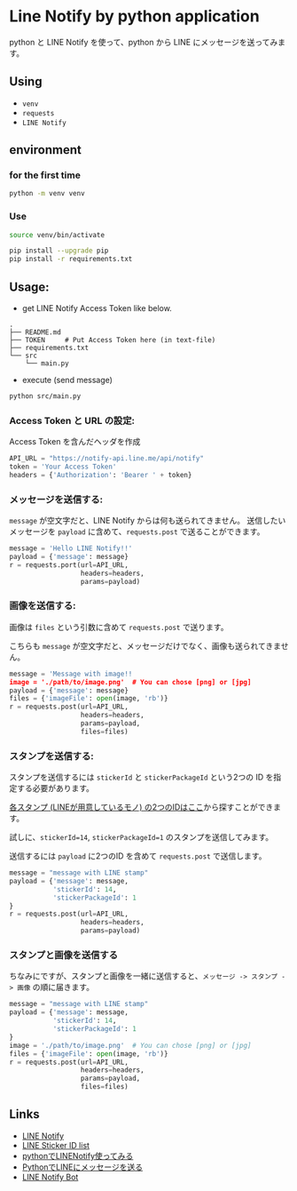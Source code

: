 # Line Notify by python application 
python と LINE Notify を使って、python から LINE にメッセージを送ってみます。

## Using

* `venv`
* `requests`
* `LINE Notify`

## environment


### for the first time

```sh
python -m venv venv
```

### Use

```sh
source venv/bin/activate

pip install --upgrade pip
pip install -r requirements.txt
```


## Usage:

* get LINE Notify Access Token like below.

```
.
├── README.md
├── TOKEN     # Put Access Token here (in text-file)
├── requirements.txt
└── src
    └── main.py
```

* execute (send message)

```sh
python src/main.py
```


### Access Token と URL の設定:

Access Token を含んだヘッダを作成

```python
API_URL = "https://notify-api.line.me/api/notify"
token = 'Your Access Token'
headers = {'Authorization': 'Bearer ' + token}
```


### メッセージを送信する:

`message` が空文字だと、LINE Notify からは何も送られてきません。
送信したいメッセージを `payload` に含めて、`requests.post` で送ることができます。

```python 
message = 'Hello LINE Notify!!'
payload = {'message': message}
r = requests.port(url=API_URL,
                  headers=headers,
                  params=payload)
```


### 画像を送信する:

画像は `files` という引数に含めて `requests.post` で送ります。

こちらも `message` が空文字だと、メッセージだけでなく、画像も送られてきません。

```python
message = 'Message with image!!
image = './path/to/image.png'  # You can chose [png] or [jpg]
payload = {'message': message}
files = {'imageFile': open(image, 'rb')}
r = requests.post(url=API_URL,
                  headers=headers,
                  params=payload,
                  files=files)
```


### スタンプを送信する:

スタンプを送信するには `stickerId` と `stickerPackageId` という2つの ID を指定する必要があります。

[各スタンプ (LINEが用意しているモノ) の2つのIDはここ](https://devdocs.line.me/files/sticker_list.pdf)から探すことができます。

試しに、`stickerId=14`, `stickerPackageId=1` のスタンプを送信してみます。

送信するには `payload` に2つのID を含めて `requests.post` で送信します。

```python
message = "message with LINE stamp"
payload = {'message': message,
           'stickerId': 14,
           'stickerPackageId': 1
}
r = requests.post(url=API_URL,
                  headers=headers,
                  params=payload)
```

### スタンプと画像を送信する

ちなみにですが、スタンプと画像を一緒に送信すると、`メッセージ -> スタンプ -> 画像` の順に届きます。

```python
message = "message with LINE stamp"
payload = {'message': message,
           'stickerId': 14,
           'stickerPackageId': 1
}
image = './path/to/image.png'  # You can chose [png] or [jpg]
files = {'imageFile': open(image, 'rb')}
r = requests.post(url=API_URL,
                  headers=headers,
                  params=payload,
                  files=files)
```

## Links
* [LINE Notify](https://notify-bot.line.me/my/)
* [LINE Sticker ID list](https://devdocs.line.me/files/sticker_list.pdf)
* [pythonでLINENotify使ってみる](https://qiita.com/pontyo4/items/10aa0ba0a17aee19e88e)
* [PythonでLINEにメッセージを送る](https://qiita.com/moriita/items/5b199ac6b14ceaa4f7c9)
* [LINE Notify Bot](https://github.com/moritagit/LINENotifyBot)
